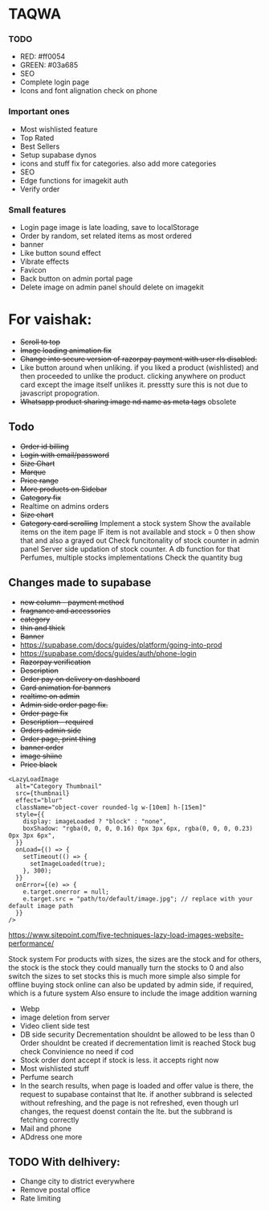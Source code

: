 # TAQWA

### TODO

- RED: #ff0054
- GREEN: #03a685
- SEO
- Complete login page
- Icons and font alignation check on phone

### Important ones

- Most wishlisted feature
- Top Rated
- Best Sellers
- Setup supabase dynos
- icons and stuff fix for categories. also add more categories
- SEO
- Edge functions for imagekit auth
- Verify order

### Small features

- Login page image is late loading, save to localStorage
- Order by random, set related items as most ordered
- banner
- Like button sound effect
- Vibrate effects
- Favicon
- Back button on admin portal page
- Delete image on admin panel should delete on imagekit

# For vaishak:

- ~~Scroll to top~~
- ~~Image loading animation fix~~
- ~~Change into secure version of razorpay payment with user rls disabled.~~
- Like button around when unliking. if you liked a product (wishlisted) and then proceeded to unlike the product. clicking anywhere on product card except the image itself unlikes it. presstty sure this is not due to javascript propogration.
- ~~Whatsapp product sharing image nd name as meta tags~~ obsolete

## Todo

- ~~Order id billing~~
- ~~Login with email/password~~
- ~~Size Chart~~
- ~~Marque~~
- ~~Price range~~
- ~~More products on Sidebar~~
- ~~Category fix~~
- Realtime on admins orders
- ~~Size chart~~
- ~~Category card scrolling~~
  Implement a stock system
  Show the available items on the item page
  IF item is not available and stock = 0 then show that and also a grayed out
  Check funcitonality of stock counter in admin panel
  Server side updation of stock counter. A db function for that
  Perfumes, multiple stocks implementations
  Check the quantity bug

## Changes made to supabase

- ~~new column - payment method~~
- ~~fragnance and accessories~~
- ~~category~~
- ~~thin and thick~~
- ~~Banner~~
- https://supabase.com/docs/guides/platform/going-into-prod
- https://supabase.com/docs/guides/auth/phone-login
- ~~Razorpay verification~~
- ~~Description~~
- ~~Order pay on delivery on dashboard~~
- ~~Card animation for banners~~
- ~~realtime on admin~~
- ~~Admin side order page fix.~~
- ~~Order page fix~~
- ~~Description - required~~
- ~~Orders admin side~~
- ~~Order page, print thing~~
- ~~banner order~~
- ~~image shiine~~
- ~~Price black~~

```
<LazyLoadImage
  alt="Category Thumbnail"
  src={thumbnail}
  effect="blur"
  className="object-cover rounded-lg w-[10em] h-[15em]"
  style={{
    display: imageLoaded ? "block" : "none",
    boxShadow: "rgba(0, 0, 0, 0.16) 0px 3px 6px, rgba(0, 0, 0, 0.23) 0px 3px 6px",
  }}
  onLoad={() => {
    setTimeout(() => {
      setImageLoaded(true);
    }, 300);
  }}
  onError={(e) => {
    e.target.onerror = null;
    e.target.src = "path/to/default/image.jpg"; // replace with your default image path
  }}
/>
```

https://www.sitepoint.com/five-techniques-lazy-load-images-website-performance/

Stock system
For products with sizes, the sizes are the stock
and for others, the stock is the stock
they could manually turn the stocks to 0
and also switch the sizes to set stocks
this is much more simple
also simple for offline buying
stock online can also be updated by admin side, if required, which is a future system
Also ensure to include the image addition warning

- Webp
- image deletion from server
- Video client side test
- DB side security
  Decrementation shouldnt be allowed to be less than 0
  Order shouldnt be created if decrementation limit is reached
  Stock bug check
  Convinience no need if cod
- Stock order dont accept if stock is less. it accepts right now
- Most wishlisted stuff
- Perfume search
- In the search results, when page is loaded and offer value is there, the request to supabase containst that lte. if another subbrand is selected without refreshing, and the page is not refreshed, even though url changes, the request doenst contain the lte. but the subbrand is fetching correctly
- Mail and phone
- ADdress one more

## TODO With delhivery:

- Change city to district everywhere
- Remove postal office
- Rate limiting

